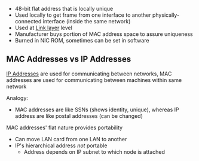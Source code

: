 - 48-bit flat address that is locally unique
- Used locally to get frame from one interface to another physically-connected interface (inside the same network)
- Used at [Link layer](OSI%20layers/Link%20layer/Link%20layer.md) level
- Manufacturer buys portion of MAC address space to assure uniqueness
- Burned in NIC ROM, sometimes can be set in software

## MAC Addresses vs IP Addresses

[IP Addresses](OSI%20layers/Network%20layer/IP/IP%20Addresses.md) are used for communicating between networks, MAC addresses are used for communicating between machines within same network

Analogy:
- MAC addresses are like SSNs (shows identity, unique), whereas IP address are like postal addresses (can be changed)

MAC addresses' flat nature provides portability
- Can move LAN card from one LAN to another
- IP's hierarchical address *not* portable
	- Address depends on IP subnet to which node is attached
